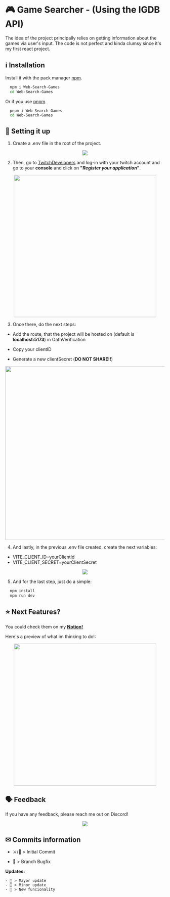 
# 🎮 Game Searcher - (Using the IGDB API)

The idea of the project principally relies on getting information about the games via user's input.
The code is not perfect and kinda clumsy since it's my first react project.


## ℹ Installation 

Install it with the pack manager [npm](https://www.npmjs.com/).

```bash
  npm i Web-Search-Games
  cd Web-Search-Games
```

Or if you use [pnpm](https://pnpm.io/).

```bash
  pnpm i Web-Search-Games
  cd Web-Search-Games
```
## 🔨 Setting it up

1) Create a .env file in the root of the project.

<p align="center">
  <img src="https://github.com/user-attachments/assets/ab974cd6-911f-451b-bf71-35df09f54cf3" />
</p>

2) Then, go to [TwitchDevelopers](https://dev.twitch.tv/) and log-in with your twitch account and go to your **console** and click on **"_Register your application_"**.

<p align="center">
  <img src="https://github.com/user-attachments/assets/48a2068e-ecc1-481b-b5d0-48f51252709f" height="450px"/>
</p>

3) Once there, do the next steps:
* Add the route, that the project will be hosted on (default is **localhost:5173**) in OathVerification

* Copy your clientID

* Generate a new clientSecret (__DO NOT SHARE!!__)

<p align="center"maxHeight="200px">
  <img src="https://github.com/user-attachments/assets/1e90e128-5284-4d58-b8f4-dbad7b439cc4"  height="550px"/>
</p>

4) And lastly, in the previous .env file created, create the next variables:
* VITE_CLIENT_ID=yourClientId
* VITE_CLIENT_SECRET=yourClientSecret

<p align="center" maxHeight="200px">
  <img src="https://github.com/user-attachments/assets/f0101826-774f-4e2d-9487-549c2b24d8d6"/>
</p>

5) And for the last step, just do a simple:
```bash
  npm install
  npm run dev
```
## ⭐ Next Features?

You could check them on my **[Notion!](https://www.notion.so/AppGames-c345a6b04c144287964fc2120da09f21#de0ac4e98762400ab2b65ef151f37c6b)**

Here's a preview of what im thinking to do!:

<p align="center">
  <img src="https://github.com/user-attachments/assets/3eed1e1e-63a8-4710-a551-187cab8e4165"  height="450px"/>
</p>


## 🗣 Feedback

If you have any feedback, please reach me out on Discord!

<p align="center">
  <a><img src="https://img.shields.io/badge/aragon2004-Username?style=for-the-badge&logo=discord&label=Discord&color=%235865F2"></a>
</p>


## ✉ Commits information

- ⚔️/🔰 > Initial Commit

- 👷 > Branch Bugfix

__Updates:__

    - 🚀 > Mayor update
    - 🔨 > Minor update
    - 🌟 > New funcionality

